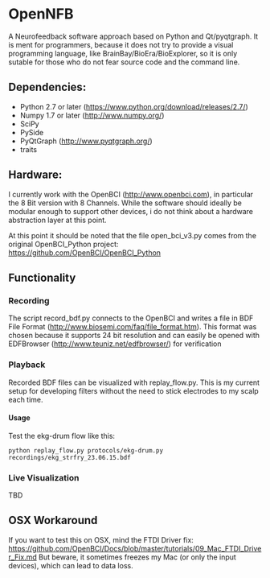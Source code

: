 OpenNFB
==============

A Neurofeedback software approach based on Python and Qt/pyqtgraph.
It is ment for programmers, because it does not try to provide a visual programming language, like BrainBay/BioEra/BioExplorer,
so it is only sutable for those who do not fear source code and the command line.


## Dependencies:

* Python 2.7 or later (https://www.python.org/download/releases/2.7/)
* Numpy 1.7 or later (http://www.numpy.org/)
* SciPy
* PySide
* PyQtGraph (http://www.pyqtgraph.org/)
* traits

## Hardware:

I currently work with the OpenBCI (http://www.openbci.com), in particular the 8 Bit version with 8 Channels.
While the software should ideally be modular enough to support other devices, i do not think about a hardware abstraction layer at this point.

At this point it should be noted that the file open_bci_v3.py comes from the original OpenBCI_Python project: https://github.com/OpenBCI/OpenBCI_Python

## Functionality

### Recording

The script record_bdf.py connects to the OpenBCI and writes a file in BDF File Format (http://www.biosemi.com/faq/file_format.htm).
This format was chosen because it supports 24 bit resolution and can easily be opened with EDFBrowser (http://www.teuniz.net/edfbrowser/) for verification

### Playback

Recorded BDF files can be visualized with replay_flow.py.
This is my current setup for developing filters without the need to stick electrodes to my scalp each time.

#### Usage

Test the ekg-drum flow like this:

    python replay_flow.py protocols/ekg-drum.py recordings/ekg_strfry_23.06.15.bdf

### Live Visualization

TBD



## OSX Workaround

If you want to test this on OSX, mind the FTDI Driver fix: https://github.com/OpenBCI/Docs/blob/master/tutorials/09_Mac_FTDI_Driver_Fix.md
But beware, it sometimes freezes my Mac (or only the input devices), which can lead to data loss.

